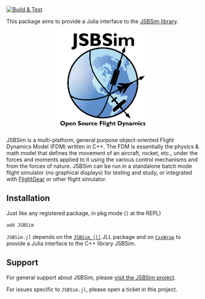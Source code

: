 
[![Build & Test](https://github.com/bcoconni/JSBSim.jl/actions/workflows/build_test.yml/badge.svg)](https://github.com/bcoconni/JSBSim.jl/actions/workflows/build_test.yml)

This package aims to provide a Julia interface to the [JSBSim library](https://github.com/JSBSim-Team/jsbsim).

<p align="center">
<img width="250" heigth="250" src="https://github.com/JSBSim-Team/jsbsim-logo/blob/master/logo_JSBSIM_globe.png">
</p>

JSBSim is a multi-platform, general purpose object-oriented Flight Dynamics Model (FDM) written in C++. The FDM is essentially the physics & math model that defines the movement of an aircraft, rocket, etc., under the forces and moments applied to it using the various control mechanisms and from the forces of nature. JSBSim can be run in a standalone batch mode flight simulator (no graphical displays) for testing and study, or integrated with [FlightGear](https://www.flightgear.org/) or other flight simulator.

## Installation
Just like any registered package, in pkg mode (`]` at the REPL)
```bash
add JSBSim
```
`JSBSim.jl` depends on the [`JSBSim_jll`](https://github.com/JuliaBinaryWrappers/JSBSim_jll.jl) JLL package and on [`CxxWrap`](https://github.com/JuliaInterop/CxxWrap.jl) to provide a Julia interface to the C++ library JSBSim.

## Support
For general support about JSBSim, please [visit the JSBSim project](https://github.com/JSBSim-Team/jsbsim).

For issues specific to `JSBSim.jl`, please open a ticket in this project.
